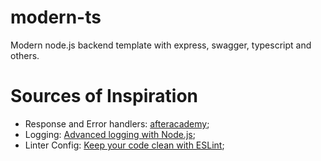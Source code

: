 # modern-ts
Modern node.js backend template with express, swagger, typescript and others.

# Sources of Inspiration
- Response and Error handlers: [afteracademy](https://github.com/afteracademy/nodejs-backend-architecture-typescript);
- Logging: [Advanced logging with Node.js](http://tostring.it/2014/06/23/advanced-logging-with-nodejs/);
- Linter Config: [Keep your code clean with ESLint](https://flaviocopes.com/eslint/);
